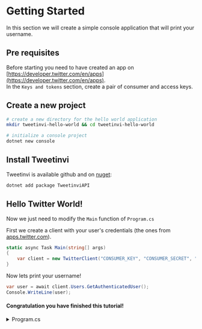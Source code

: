 # Getting Started

In this section we will create a simple console application that will print your username.

## Pre requisites

Before starting you need to have created an app on [https://developer.twitter.com/en/apps](https://developer.twitter.com/en/apps).  
In the `Keys and tokens` section, create a pair of consumer and access keys.

## Create a new project

``` sh
# create a new directory for the hello world application
mkdir tweetinvi-hello-world && cd tweetinvi-hello-world

# initialize a console project
dotnet new console
```


## Install Tweetinvi

Tweetinvi is available github and on [nuget](https://www.nuget.org/packages/TweetinviAPI/):

``` sh
dotnet add package TweetinviAPI
```

## Hello Twitter World!

Now we just need to modify the `Main` function of `Program.cs`

First we create a client with your user's credentials (the ones from [apps.twitter.com](https://developer.twitter.com/en/apps)).

``` c#
static async Task Main(string[] args)
{
    var client = new TwitterClient("CONSUMER_KEY", "CONSUMER_SECRET", "ACCESS_TOKEN", "ACCESS_TOKEN_SECRET");
}
```

Now lets print your username!

``` c#
var user = await client.Users.GetAuthenticatedUser();
Console.WriteLine(user);
```

#### Congratulation you have finished this tutorial!

<details>
<summary>Program.cs</summary>

``` c#
using System;
using System.Threading.Tasks;

// You need to add the tweetinvi namespace
using Tweetinvi;

namespace tweetinvi_hello_world
{
    class Program
    {
        static async Task Main(string[] args)
        {
            // we create a client with your user's credentials
            var client = new TwitterClient("CONSUMER_KEY", "CONSUMER_SECRET", "ACCESS_TOKEN", "ACCESS_TOKEN_SECRET");

            // request the user's information from Twitter API
            var user = await client.Users.GetAuthenticatedUser();

            Console.WriteLine("Hello " + user);
        }
    }
}
```

</details>